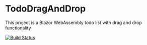 # TodoDragAndDrop
This project is a Blazor WebAssembly todo list with drag and drop functionality

[![Build Status](https://dev.azure.com/plifesv/GithubIntegration/_apis/build/status/davicbaba.TodoDragAndDrop?branchName=main)](https://dev.azure.com/plifesv/GithubIntegration/_build/latest?definitionId=8&branchName=main)
